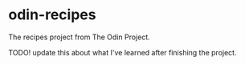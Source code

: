 # odin-recipes
The recipes project from The Odin Project.

TODO! update this about what I've learned after finishing the project.
